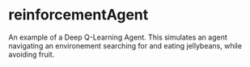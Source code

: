 # reinforcementAgent

An example of a Deep Q-Learning Agent. This simulates an agent navigating an environement searching for and eating jellybeans, while avoiding fruit.
